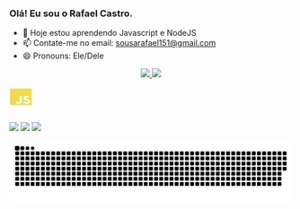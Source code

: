 ### Olá! Eu sou o Rafael Castro.
- 🌱 Hoje estou aprendendo Javascript e NodeJS
- 📫 Contate-me no email: sousarafael151@gmail.com
- 😄 Pronouns: Ele/Dele

<div align="center">
  <a href="https://github.com/RafaelS0usa">
  <img height="130em" src="https://github-readme-stats.vercel.app/api?username=RafaelS0usa&show_icons=true&theme=radical&include_all_commits=true&count_private=true"/>
  <img height="130em" src="https://github-readme-stats.vercel.app/api/top-langs/?username=RafaelS0usa&layout=compact&langs_count=7&theme=radical"/>
</div>
  
<div style="display: inline_block"><br>
  <img align="center" alt="Rafa-Js" height="30" width="40" src="https://raw.githubusercontent.com/devicons/devicon/master/icons/javascript/javascript-plain.svg">
</div>
  
##
 <div>
  <a href="https://www.instagram.com/__rafaelcastro__/" target="_blank"><img src="https://img.shields.io/badge/-Instagram-%23E4405F?style=for-the-badge&logo=instagram&logoColor=white" target="_blank"></a>
  <a href = "mailto:sousarafael151@gmail.com"><img src="https://img.shields.io/badge/-Gmail-%23333?style=for-the-badge&logo=gmail&logoColor=white" target="_blank"></a>
  <a href="https://www.linkedin.com/in/rafael-de-sousa-castro" target="_blank"><img src="https://img.shields.io/badge/-LinkedIn-%230077B5?style=for-the-badge&logo=linkedin&logoColor=white" target="_blank"></a> 
 
  ![Snake animation](https://github.com/RafaelS0usa/RafaelS0usa/blob/output/github-contribution-grid-snake.svg)  
</div>

